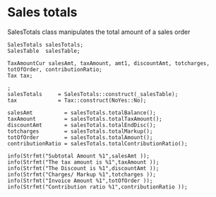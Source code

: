 # Sales totals
SalesTotals class manipulates the total amount of a sales order

	SalesTotals salesTotals;
    SalesTable  salesTable;

    TaxAmountCur salesAmt, taxAmount, amt1, discountAmt, totcharges, totOfOrder, contributionRatio;
    Tax tax;

    ;
    salesTotals 	= SalesTotals::construct(_salesTable);
    tax 			= Tax::construct(NoYes::No);

    salesAmt          = salesTotals.totalBalance();
	taxAmount         = salesTotals.totalTaxAmount();
	discountAmt       = salesTotals.totalEndDisc();
	totcharges        = salesTotals.totalMarkup();
	totOfOrder        = salesTotals.totalAmount();
	contributionRatio = salesTotals.totalContributionRatio();

    info(Strfmt("Subtotal Amount %1",salesAmt ));
    info(Strfmt("The tax amount is %1",taxAmount ));
    info(Strfmt("The Discount is %1",discountAmt ));
    info(Strfmt("Charges/ Markup %1",totcharges ));
    info(Strfmt("Invoice Amount %1",totOfOrder ));
    info(Strfmt("Contribution ratio %1",contributionRatio ));
